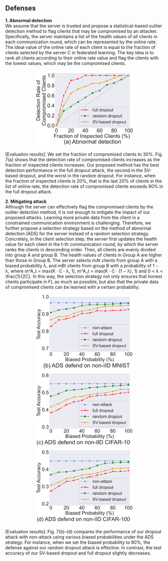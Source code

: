 ## Defenses
**1. Abnormal detection**\
We assume that the server is trusted and propose a statistical-based outlier detection method to flag clients that may be compromised by an attacker. Specifically, the server maintains a list of the health values of all clients in each communication round, which can be represented by the online rate. The ideal value of the online rate of each client is equal to the fraction of clients selected by the server C in federated learning. The key idea is to rank all clients according to their online rate value and flag the clients with the lowest values, which may be the compromised clients.

<div align = center>
<img src ="https://github.com/wendyqwj/DropFL/blob/main/defense/img/fig_detection_00.png" class ="center" width="310px"> 
</div>

[Evaluation results]: We set the fraction of compromised clients to 30%. Fig. 7(a) shows that the detection rate of compromised clients increases as the fraction of inspected clients increases. Our proposed method has the best detection performance in the full dropout attack, the second in the SV-based dropout, and the worst in the random dropout. For instance, when the fraction of inspected clients is 20%, that is the last 20% of clients in the list of online rate, the detection rate of compromised clients exceeds 90% in the full dropout attack.

**2. Mitigating attack**\
Although the server can effectively flag the compromised clients by the outlier detection method, it is not enough to mitigate the impact of our proposed attacks. Learning more private data from the client in a constrained communication environment is challenging. Therefore, we further propose a selection strategy based on the method of abnormal detection (ADS) for the server instead of a random selection strategy. Concretely, in the client selection step, the server first updates the health value for each client in the t-th communication round, by which the server ranks the clients in descending order. Then, all clients are evenly divided into group A and group B. The health values of clients in Group A are higher than those in Group B. The server selects mAt clients from group A with a biased probability λ, and mBt clients from group B with a probability of 1 − λ, where m^A_t = max(K · C · λ, 1), m^A_t = max(K · C · (1 − λ), 1) and 0 < λ < \frac{1}{2C}. In this way, the selection strategy not only ensures that honest clients participate in FL as much as possible, but also that the private data of compromised clients can be learned with a certain probability.

<div align =center>
<img src ="https://github.com/wendyqwj/DropFL/blob/main/defense/img/fig_mnist_mlp_ads_00.png" class ="center" width="310px"><img src ="https://github.com/wendyqwj/DropFL/blob/main/defense/img/fig_cifar_cnn_ads_00.png" class ="center" width="310px"><img src ="https://github.com/wendyqwj/DropFL/blob/main/defense/img/fig_cifar100_cnn_ads_00.png" class ="center" width="310px">
</div>

[Evaluation results]: Fig. 7(b)-(d) compares the performance of our dropout attack with non-attack using various biased probabilities under the ADS strategy. For instance, when we set the biased probability to 80%, the defense against our random dropout attack is effective. In contrast, the test accuracy of our SV-based dropout and full dropout slightly decreases.
